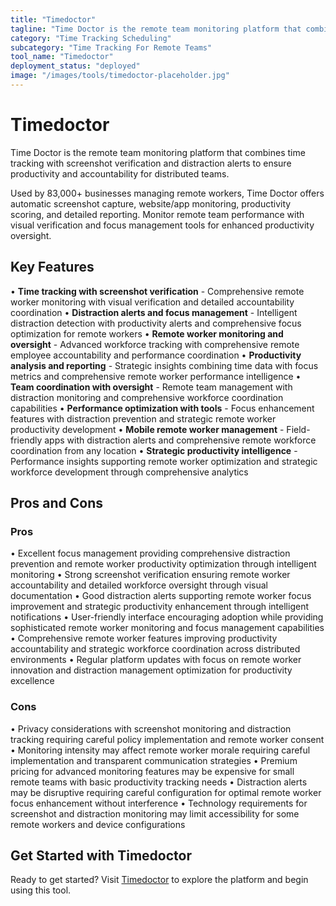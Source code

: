 ```yaml
---
title: "Timedoctor"
tagline: "Time Doctor is the remote team monitoring platform that combines time tracking with screenshot verification and distraction alerts to ensure productiv..."
category: "Time Tracking Scheduling"
subcategory: "Time Tracking For Remote Teams"
tool_name: "Timedoctor"
deployment_status: "deployed"
image: "/images/tools/timedoctor-placeholder.jpg"
---
```


# Timedoctor

Time Doctor is the remote team monitoring platform that combines time tracking with screenshot verification and distraction alerts to ensure productivity and accountability for distributed teams.

Used by 83,000+ businesses managing remote workers, Time Doctor offers automatic screenshot capture, website/app monitoring, productivity scoring, and detailed reporting. Monitor remote team performance with visual verification and focus management tools for enhanced productivity oversight.

## Key Features

• **Time tracking with screenshot verification** - Comprehensive remote worker monitoring with visual verification and detailed accountability coordination
• **Distraction alerts and focus management** - Intelligent distraction detection with productivity alerts and comprehensive focus optimization for remote workers
• **Remote worker monitoring and oversight** - Advanced workforce tracking with comprehensive remote employee accountability and performance coordination
• **Productivity analysis and reporting** - Strategic insights combining time data with focus metrics and comprehensive remote worker performance intelligence
• **Team coordination with oversight** - Remote team management with distraction monitoring and comprehensive workforce coordination capabilities
• **Performance optimization with tools** - Focus enhancement features with distraction prevention and strategic remote worker productivity development
• **Mobile remote worker management** - Field-friendly apps with distraction alerts and comprehensive remote workforce coordination from any location
• **Strategic productivity intelligence** - Performance insights supporting remote worker optimization and strategic workforce development through comprehensive analytics

## Pros and Cons

### Pros
• Excellent focus management providing comprehensive distraction prevention and remote worker productivity optimization through intelligent monitoring
• Strong screenshot verification ensuring remote worker accountability and detailed workforce oversight through visual documentation
• Good distraction alerts supporting remote worker focus improvement and strategic productivity enhancement through intelligent notifications
• User-friendly interface encouraging adoption while providing sophisticated remote worker monitoring and focus management capabilities
• Comprehensive remote worker features improving productivity accountability and strategic workforce coordination across distributed environments
• Regular platform updates with focus on remote worker innovation and distraction management optimization for productivity excellence

### Cons
• Privacy considerations with screenshot monitoring and distraction tracking requiring careful policy implementation and remote worker consent
• Monitoring intensity may affect remote worker morale requiring careful implementation and transparent communication strategies
• Premium pricing for advanced monitoring features may be expensive for small remote teams with basic productivity tracking needs
• Distraction alerts may be disruptive requiring careful configuration for optimal remote worker focus enhancement without interference
• Technology requirements for screenshot and distraction monitoring may limit accessibility for some remote workers and device configurations
## Get Started with Timedoctor

Ready to get started? Visit [Timedoctor](https://timedoctor.com) to explore the platform and begin using this tool.

